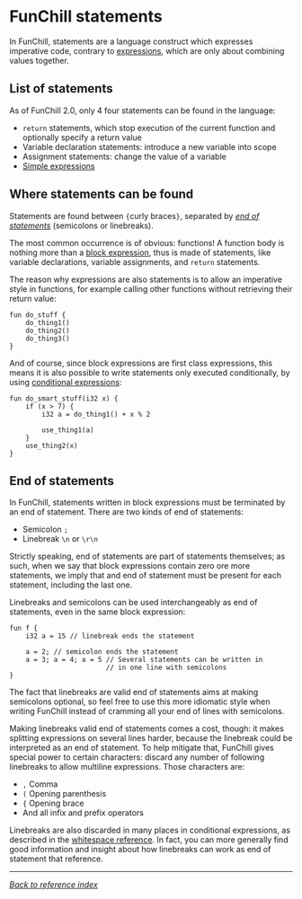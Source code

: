 # FunChill statements

In FunChill, statements are a language construct which expresses imperative code, contrary to [expressions](./expressions.md), which are only about combining values together.

## List of statements

As of FunChill 2.0, only 4 four statements can be found in the language:

- `return` statements, which stop execution of the current function and optionally specify a return value
- Variable declaration statements: introduce a new variable into scope
- Assignment statements: change the value of a variable
- [Simple expressions](./expressions.md#general-expressions)

## Where statements can be found

Statements are found between `{`curly braces`}`, separated by *[end of statements](#end-of-statements)* (semicolons or linebreaks).

The most common occurrence is of obvious: functions! A function body is nothing more than a [block expression](./expressions.md#primary-expressions), thus is made of statements, like variable declarations, variable assignments, and `return` statements.

The reason why expressions are also statements is to allow an imperative style in functions, for example calling other functions without retrieving their return value:

```
fun do_stuff {
    do_thing1()
    do_thing2()
    do_thing3()
}
```

And of course, since block expressions are first class expressions, this means it is also possible to write statements only executed conditionally, by using [conditional expressions](./expressions.md#conditional-expressions):

```
fun do_smart_stuff(i32 x) {
    if (x > 7) {
        i32 a = do_thing1() + x % 2

        use_thing1(a)
    }
    use_thing2(x)
}
```

## End of statements

In FunChill, statements written in block expressions must be terminated by an end of statement. There are two kinds of end of statements:

- Semicolon `;`
- Linebreak `\n` or `\r\n`

Strictly speaking, end of statements are part of statements themselves; as such, when we say that block expressions contain zero ore more statements, we imply that and end of statement must be present for each statement, including the last one.

Linebreaks and semicolons can be used interchangeably as end of statements, even in the same block expression:
```
fun f {
    i32 a = 15 // linebreak ends the statement

    a = 2; // semicolon ends the statement
    a = 3; a = 4; a = 5 // Several statements can be written in
                        // in one line with semicolons
}
```

The fact that linebreaks are valid end of statements aims at making semicolons optional, so feel free to use this more idiomatic style when writing FunChill instead of cramming all your end of lines with semicolons.

Making linebreaks valid end of statements comes a cost, though: it makes splitting expressions on several lines harder, because the linebreak could be interpreted as an end of statement. To help mitigate that, FunChill gives special power to certain characters: discard any number of following linebreaks to allow multiline expressions. Those characters are:

- `,` Comma
- `(` Opening parenthesis
- `{` Opening brace
- And all infix and prefix operators

Linebreaks are also discarded in many places in conditional expressions, as described in the [whitespace reference](./whitespace.md). In fact, you can more generally find good information and insight about how linebreaks can work as end of statement that reference.

---

*[Back to reference index](./index.md)*
